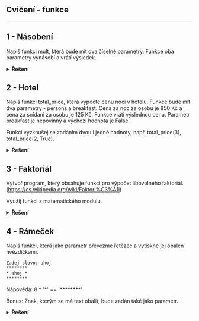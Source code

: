 ## Cvičení - funkce 
---

## 1 - Násobení
Napiš funkci mult, která bude mít dva číselné parametry. Funkce oba parametry vynásobí a vrátí výsledek.

<details>
<summary><b>Řešení</b></summary>

```python
Tady zatím nic není :)
```

</details>

## 2 - Hotel
Napiš funkci total_price, která vypočte cenu noci v hotelu. Funkce bude mít dva parametry - persons a breakfast. Cena za noc za osobu je 850 Kč a cena za snídani za osobu je 125 Kč. Funkce vrátí výslednou cenu. Parametr breakfast je nepovinný a výchozí hodnota je False.

Funkci vyzkoušej se zadáním dvou i jedné hodnoty, např. total_price(3), total_price(2, True).

<details>
<summary><b>Řešení</b></summary>

```python
Tady zatím nic není :)
```

</details>

## 3 - Faktoriál
Vytvoř program, který obsahuje funkci pro výpočet libovolného faktoriál. (https://cs.wikipedia.org/wiki/Faktori%C3%A1l) 

Využij funkci z matematického modulu.

<details>
<summary><b>Řešení</b></summary>

```python
Tady zatím nic není :)
```

</details>

## 4 - Rámeček
Napiš funkci, která jako parametr převezme řetězec a vytiskne jej obalen hvězdičkami.

```
Zadej slovo: ahoj
********
* ahoj *
********
```

Nápověda: 8 * '*' == '********'

Bonus: Znak, kterým se má text obalit, bude zadán také jako parametr.

<details>
<summary><b>Řešení</b></summary>

```python
Tady zatím nic není :)
```

</details>